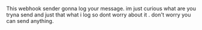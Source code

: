 This webhook sender gonna log your message. 
im just curious what are you tryna send and
just that what i log so dont worry about it
. don't worry you can send anything.
